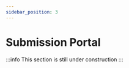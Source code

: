 ```yaml
---
sidebar_position: 3
---
```


# Submission Portal

:::info
This section is still under construction
:::
